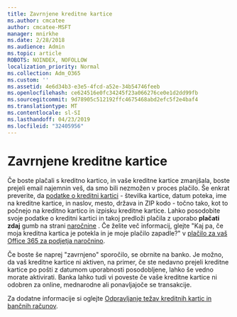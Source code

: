 ```yaml
---
title: Zavrnjene kreditne kartice
ms.author: cmcatee
author: cmcatee-MSFT
manager: mnirkhe
ms.date: 2/28/2018
ms.audience: Admin
ms.topic: article
ROBOTS: NOINDEX, NOFOLLOW
localization_priority: Normal
ms.collection: Adm_O365
ms.custom: ''
ms.assetid: 4e6d34b3-e3e5-4fcd-a52e-34b54746feeb
ms.openlocfilehash: ce624516e0fc34245f23a066276ce0e1d2dd99fb
ms.sourcegitcommit: 9d78905c512192ffc4675468abd2efc5f2e4baf4
ms.translationtype: MT
ms.contentlocale: sl-SI
ms.lasthandoff: 04/23/2019
ms.locfileid: "32405956"
---
```

# <a name="declined-credit-card"></a>Zavrnjene kreditne kartice

Če boste plačali s kreditno kartico, in vaše kreditne kartice zmanjšala, boste prejeli email najemnin veš, da smo bili nezmožen v proces plačilo. Še enkrat preverite, da [podatke o kreditni kartici](https://go.microsoft.com/fwlink/p/?linkid=842054) - številka kartice, datum poteka, ime na kreditne kartice, in naslov, mesto, država in ZIP kodo - točno tako, kot to počnejo na kreditno kartico in izpisku kreditne kartice. Lahko posodobite svoje podatke o kreditni kartici in takoj predloži plačila z uporabo **plačati zdaj** gumb na strani [naročnine](https://go.microsoft.com/fwlink/p/?linkid=842054) . Če želite več informacij, glejte "Kaj pa, če moja kreditna kartica je potekla in je moje plačilo zapadle?" v [plačilo za vaš Office 365 za podjetja naročnino](https://support.office.com/article/734f4aab-df2d-4e9b-8cb1-691910bde216).
  
Če boste še naprej "zavrnjeno" sporočilo, se obrnite na banko. Je možno, da vaš kreditne kartice ni aktiven, na primer, če ste nedavno prejeli kreditne kartice po pošti z datumom uporabnosti posodobljene, lahko še vedno morate aktivirati. Banka lahko tudi vi poveste če vaše kreditne kartice ni odobren za online, mednarodne ali ponavljajoče se transakcije.
  
Za dodatne informacije si oglejte [Odpravljanje težav kreditnih kartic in bančnih računov](https://support.office.com/article/30ba9c83-50d8-4020-90ed-830a5b8c8724).
  


